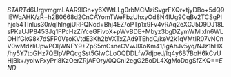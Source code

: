 $START$d6UrgvmgmLAAR9lGn+y6XWtLLg0rbMCMziSvgrFXQr+tjyDBo+5dQ9IEWqAHK/zR+h2B0668d2CnCAYomTWeFbzUhxyOd8N4lUg9CqBv2TCSgPlhjc54TInlus30r/qIhIngjURPQNcd+Bhj4EZ/oPTp1x9Fv4vRAq2eXGJ5D9DJ18LsPKaUJP8453Jq1FPcHzZiYceGFivoX+pWvBDE+Mbyz3bgDZymWMIxIn6WLOHIfGkG8k7dSFP0VsoKVtdE3Kh2bVXTxZAd9TEhdO/keV2k1qVMtIR07vNCnV0wMdzliUpwPOIjWNFY9+ZpS5mCsneCVwJlXoKm41/IgAhJv5yq/NJz1hHX/hy5Y7toGHz7QEIpVPQcgSst5GlwCLoOQDDLfw7djpeJ/Iq4y6B7BoH6kCvUHjBk+/yoIwFxyPri8KzOerZRjAFOry/0QCnl2egG25oDL4XgMoDqgSfZKQ==$END$